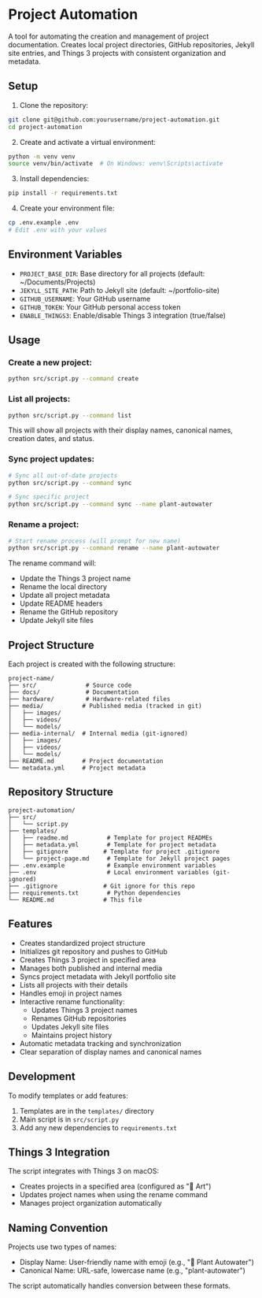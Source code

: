 # Project Automation
A tool for automating the creation and management of project documentation. Creates local project directories, GitHub repositories, Jekyll site entries, and Things 3 projects with consistent organization and metadata.

## Setup
1. Clone the repository:
```bash
git clone git@github.com:yourusername/project-automation.git
cd project-automation
```

2. Create and activate a virtual environment:
```bash
python -m venv venv
source venv/bin/activate  # On Windows: venv\Scripts\activate
```

3. Install dependencies:
```bash
pip install -r requirements.txt
```

4. Create your environment file:
```bash
cp .env.example .env
# Edit .env with your values
```

## Environment Variables
- `PROJECT_BASE_DIR`: Base directory for all projects (default: ~/Documents/Projects)
- `JEKYLL_SITE_PATH`: Path to Jekyll site (default: ~/portfolio-site)
- `GITHUB_USERNAME`: Your GitHub username
- `GITHUB_TOKEN`: Your GitHub personal access token
- `ENABLE_THINGS3`: Enable/disable Things 3 integration (true/false)

## Usage

### Create a new project:
```bash
python src/script.py --command create
```

### List all projects:
```bash
python src/script.py --command list
```
This will show all projects with their display names, canonical names, creation dates, and status.

### Sync project updates:
```bash
# Sync all out-of-date projects
python src/script.py --command sync

# Sync specific project
python src/script.py --command sync --name plant-autowater
```

### Rename a project:
```bash
# Start rename process (will prompt for new name)
python src/script.py --command rename --name plant-autowater
```
The rename command will:
- Update the Things 3 project name
- Rename the local directory
- Update all project metadata
- Update README headers
- Rename the GitHub repository
- Update Jekyll site files

## Project Structure
Each project is created with the following structure:
```
project-name/
├── src/              # Source code
├── docs/             # Documentation
├── hardware/         # Hardware-related files
├── media/           # Published media (tracked in git)
│   ├── images/
│   ├── videos/
│   └── models/
├── media-internal/  # Internal media (git-ignored)
│   ├── images/
│   ├── videos/
│   └── models/
├── README.md        # Project documentation
└── metadata.yml     # Project metadata
```

## Repository Structure
```
project-automation/
├── src/
│   └── script.py
├── templates/
│   ├── readme.md           # Template for project READMEs
│   ├── metadata.yml        # Template for project metadata
│   ├── gitignore          # Template for project .gitignore
│   └── project-page.md     # Template for Jekyll project pages
├── .env.example            # Example environment variables
├── .env                    # Local environment variables (git-ignored)
├── .gitignore             # Git ignore for this repo
├── requirements.txt        # Python dependencies
└── README.md              # This file
```

## Features
- Creates standardized project structure
- Initializes git repository and pushes to GitHub
- Creates Things 3 project in specified area
- Manages both published and internal media
- Syncs project metadata with Jekyll portfolio site
- Lists all projects with their details
- Handles emoji in project names
- Interactive rename functionality:
  - Updates Things 3 project names
  - Renames GitHub repositories
  - Updates Jekyll site files
  - Maintains project history
- Automatic metadata tracking and synchronization
- Clear separation of display names and canonical names

## Development
To modify templates or add features:
1. Templates are in the `templates/` directory
2. Main script is in `src/script.py`
3. Add any new dependencies to `requirements.txt`

## Things 3 Integration
The script integrates with Things 3 on macOS:
- Creates projects in a specified area (configured as "🎨 Art")
- Updates project names when using the rename command
- Manages project organization automatically

## Naming Convention
Projects use two types of names:
- Display Name: User-friendly name with emoji (e.g., "🌱 Plant Autowater")
- Canonical Name: URL-safe, lowercase name (e.g., "plant-autowater")

The script automatically handles conversion between these formats.